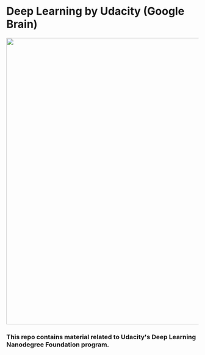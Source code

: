 # Deep Learning by Udacity (Google Brain)

<img width="750" src="https://github.com/AliBaheri/Deep-Learning-AndrewNg/blob/master/Intro-DLI_Logo-Mobile-297%402x.png"> 

### This repo contains material related to Udacity's Deep Learning Nanodegree Foundation program.

